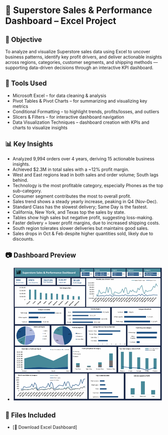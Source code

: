 # 🧾 Superstore Sales & Performance Dashboard – Excel Project

## 📌 Objective
To analyze and visualize Superstore sales data using Excel to uncover business patterns, identify key profit drivers, and deliver actionable insights across regions, categories, customer segments, and shipping methods — supporting data-driven decisions through an interactive KPI dashboard.

## 🧰 Tools Used
- Microsoft Excel – for data cleaning & analysis
- Pivot Tables & Pivot Charts – for summarizing and visualizing key metrics
- Conditional Formatting – to highlight trends, profits/losses, and outliers
- Slicers & Filters – for interactive dashboard navigation
- Data Visualization Techniques – dashboard creation with KPIs and charts to visualize insights

## 📊 Key Insights
- Analyzed 9,994 orders over 4 years, deriving 15 actionable business insights.
- Achieved $2.3M in total sales with a ~12% profit margin.
- West and East regions lead in both sales and order volume; South lags behind.
- Technology is the most profitable category, especially Phones as the top sub-category.
- Consumer segment contributes the most to overall profit.
- Sales trend shows a steady yearly increase, peaking in Q4 (Nov-Dec).
- Standard Class has the slowest delivery; Same Day is the fastest.
- California, New York, and Texas top the sales by state.
- Tables show high sales but negative profit, suggesting loss-making.
- Faster delivery = lower profit margins, due to increased shipping costs.
- South region tolerates slower deliveries but maintains good sales.
- Sales drops in Oct & Feb despite higher quantities sold, likely due to discounts.

## 📷 Dashboard Preview
- ![Superstore Dashboard](Superstore_Dashboard_Sample-Picture.png)

## 📁 Files Included
- [📂 Download Excel Dashboard]

  

